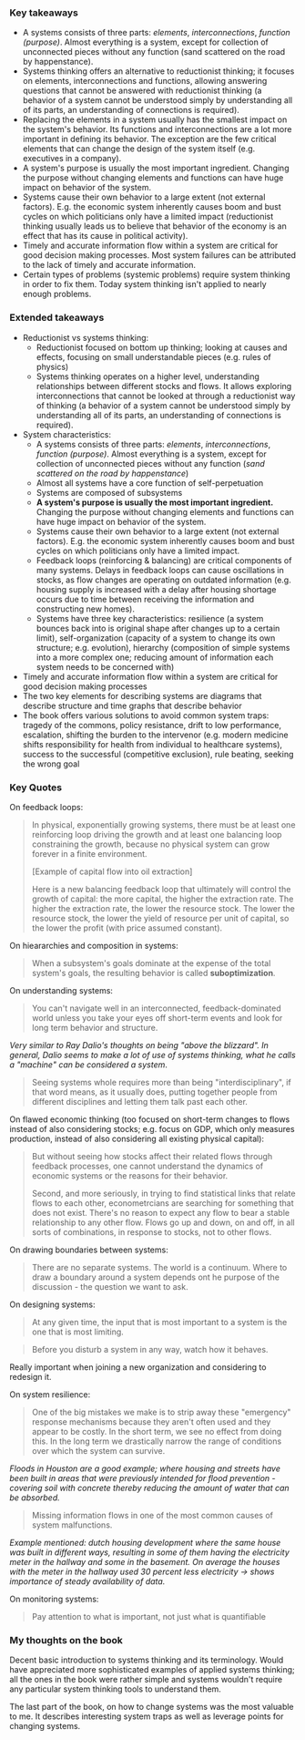 ### Key takeaways

- A systems consists of three parts: *elements*, *interconnections*, *function (purpose)*. Almost everything is a system, except for collection of unconnected pieces without any function (sand scattered on the road by happenstance).
- Systems thinking offers an alternative to reductionist thinking; it focuses on elements, interconnections and functions, allowing answering questions that cannot be answered with reductionist thinking (a behavior of a system cannot be understood simply by understanding all of its parts, an understanding of connections is required).
- Replacing the elements in a system usually has the smallest impact on the system's behavior. Its functions and interconnections are a lot more important in defining its behavior. The exception are the few critical elements that can change the design of the system itself (e.g. executives in a company).
- A system's purpose is usually the most important ingredient. Changing the purpose without changing elements and functions can have huge impact on behavior of the system.
- Systems cause their own behavior to a large extent (not external factors). E.g. the economic system inherently causes boom and bust cycles on which politicians only have a limited impact (reductionist thinking usually leads us to believe that behavior of the economy is an effect that has its cause in political activity).
- Timely and accurate information flow within a system are critical for good decision making processes. Most system failures can be attributed to the lack of timely and accurate information.
- Certain types of problems (systemic problems) require system thinking in order to fix them. Today system thinking isn't applied to nearly enough problems.

### Extended takeaways

- Reductionist vs systems thinking:
  - Reductionist focused on bottom up thinking; looking at causes and effects, focusing on small understandable pieces (e.g. rules of physics)
  - Systems thinking operates on a higher level, understanding relationships between different stocks and flows. It allows exploring interconnections that cannot be looked at through a reductionist way of thinking (a behavior of a system cannot be understood simply by understanding all of its parts, an understanding of connections is required).
- System characteristics:
  - A systems consists of three parts: *elements*, *interconnections*, *function (purpose)*. Almost everything is a system, except for collection of unconnected pieces without any function (*sand scattered on the road by happenstance*)
  - Almost all systems have a core function of self-perpetuation
  - Systems are composed of subsystems
  - **A system's purpose is usually the most important ingredient.** Changing the purpose without changing elements and functions can have huge impact on behavior of the system.
  - Systems cause their own behavior to a large extent (not external factors). E.g. the economic system inherently causes boom and bust cycles on which politicians only have a limited impact.
  - Feedback loops (reinforcing & balancing) are critical components of many systems. Delays in feedback loops can cause oscillations in stocks, as flow changes are operating on outdated information (e.g. housing supply is increased with a delay after housing shortage occurs due to time between receiving the information and constructing new homes).
  - Systems have three key characteristics: resilience (a system bounces back into is original shape after changes up to a certain limit), self-organization (capacity of a system to change its own structure; e.g. evolution), hierarchy (composition of simple systems into a more complex one; reducing amount of information each system needs to be concerned with)
- Timely and accurate information flow within a system are critical for good decision making processes
- The two key elements for describing systems are diagrams that describe structure and time graphs that describe behavior
- The book offers various solutions to avoid common system traps: tragedy of the commons, policy resistance, drift to low performance, escalation, shifting the burden to the intervenor (e.g. modern medicine shifts responsibility for health from individual to healthcare systems), success to the successful (competitive exclusion), rule beating, seeking the wrong goal

### Key Quotes

On feedback loops:

> In physical, exponentially growing systems, there must be at least one reinforcing loop driving the growth and at least one balancing loop constraining the growth, because no physical system can grow forever in a finite environment.
>
> [Example of capital flow into oil extraction]
>
> Here is a new balancing feedback loop that ultimately will control the growth of capital: the more capital, the higher the extraction rate. The higher the extraction rate, the lower the resource stock. The lower the resource stock, the lower the yield of resource per unit of capital, so the lower the profit (with price assumed constant).

On hieararchies and composition in systems:

> When a subsystem's goals dominate at the expense of the total system's goals, the resulting behavior is called **suboptimization**.

On understanding systems:

> You can't navigate well in an interconnected, feedback-dominated world unless you take your eyes off short-term events and look for long term behavior and structure.

*Very similar to Ray Dalio's thoughts on being "above the blizzard". In general, Dalio seems to make a lot of use of systems thinking, what he calls a "machine" can be considered a system*.

> Seeing systems whole requires more than being "interdisciplinary", if that word means, as it usually does, putting together people from different disciplines and letting them talk past each other.

On flawed economic thinking (too focused on short-term changes to flows instead of also considering stocks; e.g. focus on GDP, which only measures production, instead of also considering all existing physical capital):

> But without seeing how stocks affect their related flows through feedback processes, one cannot understand the dynamics of economic systems or the reasons for their behavior. 
>
> Second, and more seriously, in trying to find statistical links that relate flows to each other, econometrcians are searching for something that does not exist. There's no reason to expect any flow to bear a stable relationship to any other flow. Flows go up and down, on and off, in all sorts of combinations, in response to stocks, not to other flows.

On drawing boundaries between systems:

> There are no separate systems. The world is a continuum. Where to draw a boundary around a system depends ont he purpose of the discussion - the question we want to ask.

On designing systems:

> At any given time, the input that is most important to a system is the one that is most limiting.

> Before you disturb a system in any way, watch how it behaves.

Really important when joining a new organization and considering to redesign it.

On system resilience:

> One of the big mistakes we make is to strip away these "emergency" response mechanisms because they aren't often used and they appear to be costly. In the short term, we see no effect from doing this. In the long term we drastically narrow the range of conditions over which the system can survive.

*Floods in Houston are a good example; where housing and streets have been built in areas that were previously intended for flood prevention - covering soil with concrete thereby reducing the amount of water that can be absorbed.*

> Missing information flows in one of the most common causes of system malfunctions.

*Example mentioned: dutch housing development where the same house was built in different ways, resulting in some of them having the electricity meter in the hallway and some in the basement. On average the houses with the meter in the hallway used 30 percent less electricity -> shows importance of steady availability of data.*

On monitoring systems:

> Pay attention to what is important, not just what is quantifiable

### My thoughts on the book

Decent basic introduction to systems thinking and its terminology. Would have appreciated more sophisticated examples of applied systems thinking; all the ones in the book were rather simple and systems wouldn't require any particular system thinking tools to understand them.

The last part of the book, on how to change systems was the most valuable to me. It describes interesting system traps as well as leverage points for changing systems.